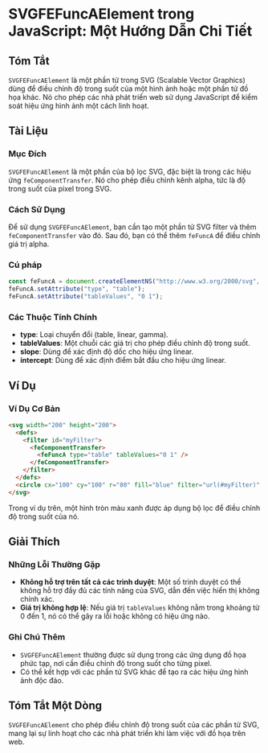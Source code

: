<!--
Meta Description: # SVGFEFuncAElement trong JavaScript: Một Hướng Dẫn Chi Tiết ## Tóm Tắt `SVGFEFuncAElement` là một phần tử trong SVG (Scalable Vector Graphics) dùng đ...
Meta Keywords: trong, một, các, svg, cho
-->

# SVGFEFuncAElement trong JavaScript: Một Hướng Dẫn Chi Tiết

## Tóm Tắt
`SVGFEFuncAElement` là một phần tử trong SVG (Scalable Vector Graphics) dùng để điều chỉnh độ trong suốt của một hình ảnh hoặc một phần tử đồ họa khác. Nó cho phép các nhà phát triển web sử dụng JavaScript để kiểm soát hiệu ứng hình ảnh một cách linh hoạt.

## Tài Liệu
### Mục Đích
`SVGFEFuncAElement` là một phần của bộ lọc SVG, đặc biệt là trong các hiệu ứng `feComponentTransfer`. Nó cho phép điều chỉnh kênh alpha, tức là độ trong suốt của pixel trong SVG.

### Cách Sử Dụng
Để sử dụng `SVGFEFuncAElement`, bạn cần tạo một phần tử SVG filter và thêm `feComponentTransfer` vào đó. Sau đó, bạn có thể thêm `feFuncA` để điều chỉnh giá trị alpha.

### Cú pháp
```javascript
const feFuncA = document.createElementNS("http://www.w3.org/2000/svg", "feFuncA");
feFuncA.setAttribute("type", "table");
feFuncA.setAttribute("tableValues", "0 1");
```

### Các Thuộc Tính Chính
- **type**: Loại chuyển đổi (table, linear, gamma).
- **tableValues**: Một chuỗi các giá trị cho phép điều chỉnh độ trong suốt.
- **slope**: Dùng để xác định độ dốc cho hiệu ứng linear.
- **intercept**: Dùng để xác định điểm bắt đầu cho hiệu ứng linear.

## Ví Dụ
### Ví Dụ Cơ Bản
```html
<svg width="200" height="200">
  <defs>
    <filter id="myFilter">
      <feComponentTransfer>
        <feFuncA type="table" tableValues="0 1" />
      </feComponentTransfer>
    </filter>
  </defs>
  <circle cx="100" cy="100" r="80" fill="blue" filter="url(#myFilter)" />
</svg>
```

Trong ví dụ trên, một hình tròn màu xanh được áp dụng bộ lọc để điều chỉnh độ trong suốt của nó.

## Giải Thích
### Những Lỗi Thường Gặp
- **Không hỗ trợ trên tất cả các trình duyệt**: Một số trình duyệt có thể không hỗ trợ đầy đủ các tính năng của SVG, dẫn đến việc hiển thị không chính xác.
- **Giá trị không hợp lệ**: Nếu giá trị `tableValues` không nằm trong khoảng từ 0 đến 1, nó có thể gây ra lỗi hoặc không có hiệu ứng nào.

### Ghi Chú Thêm
- `SVGFEFuncAElement` thường được sử dụng trong các ứng dụng đồ họa phức tạp, nơi cần điều chỉnh độ trong suốt cho từng pixel.
- Có thể kết hợp với các phần tử SVG khác để tạo ra các hiệu ứng hình ảnh độc đáo.

## Tóm Tắt Một Dòng
`SVGFEFuncAElement` cho phép điều chỉnh độ trong suốt của các phần tử SVG, mang lại sự linh hoạt cho các nhà phát triển khi làm việc với đồ họa trên web.